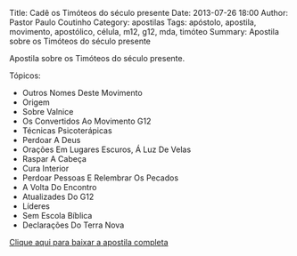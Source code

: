 Title: Cadê os Timóteos do século presente
Date: 2013-07-26 18:00
Author: Pastor Paulo Coutinho
Category: apostilas
Tags: apóstolo, apostila, movimento, apostólico, célula, m12, g12, mda, timóteo
Summary: Apostila sobre os Timóteos do século presente

Apostila sobre os Timóteos do século presente.

Tópicos:

- Outros Nomes Deste Movimento
- Origem
- Sobre Valnice
- Os Convertidos Ao Movimento G12
- Técnicas Psicoterápicas
- Perdoar A Deus
- Orações Em Lugares Escuros, Á Luz De Velas
- Raspar A Cabeça
- Cura Interior
- Perdoar Pessoas E Relembrar Os Pecados
- A Volta Do Encontro
- Atualizades Do G12
- Líderes
- Sem Escola Bíblica
- Declarações Do Terra Nova

[Clique aqui para baixar a apostila completa](https://www.dropbox.com/s/o8lknd08cwuy4ge/Cad%C3%AA%20os%20Tim%C3%B3teos%20do%20s%C3%A9culo%20presente.pdf?dl=1)
